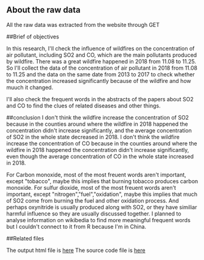 ## About the raw data

All the raw data was extracted from the website through GET

##Brief of objectives

In this research, I'll check the influence of wildfires on the concentration of air pollutant, including SO2 and CO, which are the main pollutants produced by wildfire. There was a great wildfire happened in 2018 from 11.08 to 11.25. So I'll collect the data of the concentration of air pollutant in 2018 from 11.08 to 11.25 and the data on the same date from 2013 to 2017 to check whether the concentration increased significantly because of the wildfire and how muuch it changed.

I'll also check the frequent words in the abstracts of the papers about SO2 and CO to find the clues of related diseases and other things.

##conclusion
I don't think the wildfire increase the concentration of SO2 because in the counties around where the wildfire in 2018 happened the concentration didn't increase significantly, and the average concentration of SO2 in the whole state decreased in 2018.
I don't think the wildfire increase the concentration of CO because in the counties around where the wildfire in 2018 happened the concentration didn't increase significantly, even though the average concentration of CO in the whole state increased in 2018.

For Carbon monoxide, most of the most freuent words aren't important, except "tobacco", maybe this implies that burning tobacco produces carbon monoxide.
For sulfur dioxide, most of the most freuent words aren't important, except "nitrogen","fuel","oxidation", maybe this implies that much of SO2 come from burning the fuel and other oxidation process. And perhaps oxynitride is usually produced along with SO2, or they have similiar harmful influence so they are usually discussed together.
I planned to analyse information on wikibedia to find more meaningful frequent words but I couldn't connect to it from R because I'm in China.

##Related files

The output html file is [here](https://ghcdn.rawgit.org/MingzhiYe16/PM566_midterm/master/midterm/midterm.html)
The source code file is [here](https://ghcdn.rawgit.org/MingzhiYe16/PM566_midterm/master/midterm/midterm.Rmd)